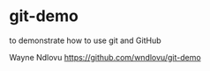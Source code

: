 # git-demo
to demonstrate how to use git and GitHub

Wayne Ndlovu https://github.com/wndlovu/git-demo

